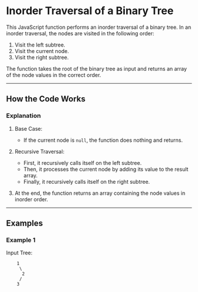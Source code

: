 # Inorder Traversal of a Binary Tree

This JavaScript function performs an inorder traversal of a binary tree. In an inorder traversal, the nodes are visited in the following order:

1. Visit the left subtree.
2. Visit the current node.
3. Visit the right subtree.

The function takes the root of the binary tree as input and returns an array of the node values in the correct order.

---

## How the Code Works

### Explanation

1. Base Case:
   - If the current node is `null`, the function does nothing and returns.
2. Recursive Traversal:

   - First, it recursively calls itself on the left subtree.
   - Then, it processes the current node by adding its value to the result array.
   - Finally, it recursively calls itself on the right subtree.

3. At the end, the function returns an array containing the node values in inorder order.

---

## Examples

### Example 1

Input Tree:

```plaintext
    1
     \
      2
     /
    3
```
